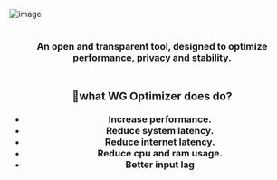 ![image](https://user-images.githubusercontent.com/132106663/235265368-002b8b5b-5624-493f-94df-d3eba55338a2.png)
<h1 align="center"></h1>

<div align="center">
<h3 align="center">An open and transparent tool, designed to optimize performance, privacy and stability.
<div align="center">

<h1 align="center"></h1>
<h3 align="center">🤔what WG Optimizer does do?</h3>

- Increase performance.
- Reduce system latency.
- Reduce internet latency.
- Reduce cpu and ram usage.
- Better input lag
